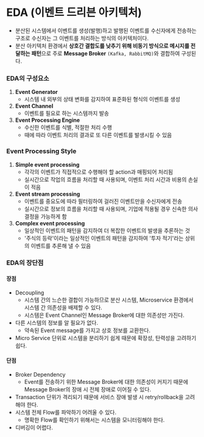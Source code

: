 # EDA (이벤트 드리븐 아키텍처)
* 분산된 시스템에서 이벤트를 생성(발행)하고 발행된 이벤트를 수신자에게 전송하는 구조로 수신자는 그 이벤트를 처리하는 방식의 아키텍처이다.
* 분산 아키텍처 환경에서 **상호간 결합도를 낮추기 위해 비동기 방식으로 메시지를 전달하는 패턴**으로 주로 **Message Broker** `(Kafka, RabbitMQ)`와 결합하여 구성된다.
### EDA의 구성요소
1. **Event Generator**
    * 시스템 내 외부의 상태 변화를 감지하여 표준화된 형식의 이벤트를 생성
2. **Event Channel**
    * 이벤트를 필요로 하는 시스템까지 발송
3. **Event Processing Engine**
    * 수신한 이벤트를 식별, 적절한 처리 수행
    * 때에 따라 이벤트 처리의 결과로 또 다른 이벤트를 발생시킬 수 있음
### Event Processing Style
1. **Simple event processing**
    * 각각의 이벤트가 직접적으로 수행해야 할 action과 매핑되어 처리됨
    * 실시간으로 작업의 흐름을 처리할 때 사용되며, 이벤트 처리 시간과 비용의 손실이 적음
2. **Event stream processing**
    * 이벤트를 중요도에 따라 필터링하여 걸러진 이벤트만을 수신자에게 전송
    * 실시간으로 정보의 흐름을 처리할 때 사용되며, 기업에 적용될 경우 신속한 의사 결정을 가능하게 함
3. **Complex event processing**
    * 일상적인 이벤트의 패턴을 감지하여 더 복잡한 이벤트의 발생을 추론하는 것
    * '주식의 등락'이라는 일상적인 이벤트의 패턴을 감지하여 '투자 적기'라는 상위의 이벤트를 추론해 낼 수 있음
### EDA의 장단점
#### 장점
* Decoupling
    * 시스템 간의 느슨한 결합이 가능하므로 분산 시스템, Microservice 환경에서 시스템 간 의존성을 배제할 수 있다.
    * 시스템은 Event Channel인 Message Broker에 대한 의존성만 가진다.
* 다른 시스템의 정보를 알 필요가 없다.
    * 약속된 Event message를 가지고 상호 정보를 교환한다.
* Micro Service 단위로 시스템을 분리하기 쉽게 때문에 확장성, 탄력성을 고려하기 쉽다.
#### 단점
* Broker Dependency
    * Event를 전송하기 위한 Message Broker에 대한 의존성이 커지기 때문에 Message Broker의 장애 시 전체 장애로 이어질 수 있다.
* Transaction 단위가 격리되기 때문에 서비스 장애 발생 시 retry/rollback을 고려해야 한다.
* 시스템 전체 Flow를 파악하기 어려울 수 있다. 
    * 명확한 Flow를 확인하기 위해서는 시스템을 모니터링해야 한다.
* 디버깅이 어렵다.

